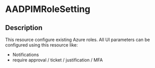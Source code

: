 # AADPIMRoleSetting

## Description

This resource configure existing Azure roles. All UI parameters can be configured using this resource like:
- Notifications
- require approval / ticket / justification / MFA
